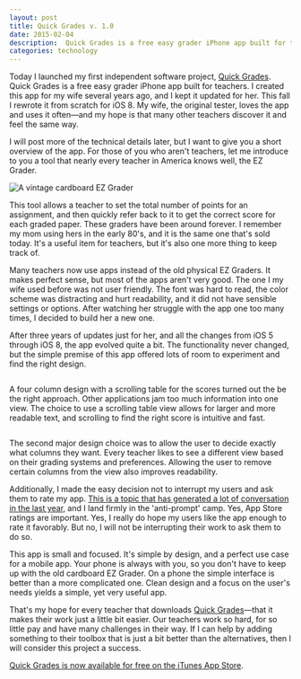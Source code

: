 ```yaml
---
layout: post
title: Quick Grades v. 1.0
date: 2015-02-04
description:  Quick Grades is a free easy grader iPhone app built for teachers.
categories: technology
---
```

Today I launched my first independent software project, [Quick Grades](https://itunes.apple.com/us/app/quick-grades/id958659682). Quick Grades is a free easy grader iPhone app built for teachers. I created this app for my wife several years ago, and I kept it updated for her. This fall I rewrote it from scratch for iOS 8. My wife, the original tester, loves the app and uses it often—and my hope is that many other teachers discover it and feel the same way.

I will post more of the technical details later, but I want to give you a short overview of the app. For those of you who aren't teachers, let me introduce to you a tool that nearly every teacher in America knows well, the EZ Grader.

<div class="text-center post-image"><img src="/images/posts/M-EZGR-0112643.png" alt="A vintage cardboard EZ Grader" class="" /></div>

This tool allows a teacher to set the total number of points for an assignment, and then quickly refer back to it to get the correct score for each graded paper. These graders have been around forever. I remember my mom using hers in the early 80's, and it is the same one that's sold today. It's a useful item for teachers, but it's also one more thing to keep track of.

Many teachers now use apps instead of the old physical EZ Graders. It makes perfect sense, but most of the apps aren't very good. The one I my wife used before was not user friendly. The font was hard to read, the color scheme was distracting and hurt readability, and it did not have sensible settings or options. After watching her struggle with the app one too many times, I decided to build her a new one.

After three years of updates just for her, and all the changes from iOS 5 through iOS 8, the app evolved quite a bit. The functionality never changed, but the simple premise of this app offered lots of room to experiment and find the right design.

<div class="text-center post-image"><picture>
	<!--[if IE 9]><video style="display: none;"><![endif]-->
	<source srcset="/images/posts/iPhone-6-grades.png, /images/posts/iPhone-6-grades-retina.png 2x">
	<!--[if IE 9]></video><![endif]-->
	<img srcset="/images/posts/iPhone-6-grades.png, /images/posts/iPhone-6-grades-retina.png 2x">
</picture></div>

A four column design with a scrolling table for the scores turned out the be the right approach. Other applications jam too much information into one view. The choice to use a scrolling table view allows for larger and more readable text, and scrolling to find the right score is intuitive and fast.

<div class="text-center post-image"><picture>
	<!--[if IE 9]><video style="display: none;"><![endif]-->
	<source srcset="/images/posts/iPhone-6-settings.png, /images/posts/iPhone-6-settings-retina.png 2x">
	<!--[if IE 9]></video><![endif]-->
	<img srcset="/images/posts/iPhone-6-settings.png, /images/posts/iPhone-6-grades-retina.png 2x">
</picture></div>

The second major design choice was to allow the user to decide exactly what columns they want. Every teacher likes to see a different view based on their grading systems and preferences. Allowing the user to remove certain columns from the view also improves readability.

Additionally, I made the easy decision not to interrupt my users and ask them to rate my app. [This is a topic that has generated a lot of conversation in the last year](http://daringfireball.net/linked/2014/02/24/shipley-app-ratings), and I land firmly in the 'anti-prompt' camp. Yes, App Store ratings are important. Yes, I really do hope my users like the app enough to rate it favorably. But no, I will not be interrupting their work to ask them to do so.

This app is small and focused. It's simple by design, and a perfect use case for a mobile app. Your phone is always with you, so you don't have to keep up with the old cardboard EZ Grader. On a phone the simple interface is better than a more complicated one. Clean design and a focus on the user's needs yields a simple, yet very useful app.

That's my hope for every teacher that downloads [Quick Grades](https://itunes.apple.com/us/app/quick-grades/id958659682)—that it makes their work just a little bit easier. Our teachers work so hard, for so little pay and have many challenges in their way. If I can help by adding something to their toolbox that is just a bit better than the alternatives, then I will consider this project a success.

[Quick Grades is now available for free on the iTunes App Store](https://itunes.apple.com/us/app/quick-grades/id958659682).
